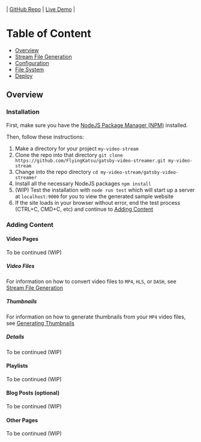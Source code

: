 | [GitHub Repo](https://github.com/FlyingKatsu/gatsby-video-streamer) | [Live Demo](https://demo.flyingkatsu.com/video-stream) |

# Table of Content

- [Overview](#overview)
- [Stream File Generation](/gatsby-video-streamer/stream-file)
- [Configuration](/gatsby-video-streamer/configuration)
- [File System](/gatsby-video-streamer/file-system)
- [Deploy](/gatsby-video-streamer/deploy)

## Overview

### Installation

First, make sure you have the [NodeJS Package Manager (NPM)](https://www.npmjs.com/get-npm) installed.

Then, follow these instructions:

1. Make a directory for your project `my-video-stream`
2. Clone the repo into that directory `git clone https://github.com/FlyingKatsu/gatsby-video-streamer.git my-video-stream`
3. Change into the repo directory `cd my-video-stream/gatsby-video-streamer`
4. Install all the necessary NodeJS packages `npm install`
5. (WIP) Test the installation with `node run test` which will start up a server at `localhost:9000` for you to view the generated sample website
6. If the site loads in your browser without error, end the test process (CTRL+C, CMD+C, etc) and continue to [Adding Content](#adding-content)

### Adding Content

#### Video Pages

To be continued (WIP)

##### Video Files

For information on how to convert video files to `MP4`, `HLS`, or `DASH`, see [Stream File Generation](/gatsby-video-streamer/stream-file)

##### Thumbnails

For information on how to generate thumbnails from your `MP4` video files, see [Generating Thumbnails](/gatsby-video-streamer/stream-file#generating-thumbnails)

##### Details

To be continued (WIP)

#### Playlists

To be continued (WIP)

#### Blog Posts (optional)

To be continued (WIP)

#### Other Pages

To be continued (WIP)
